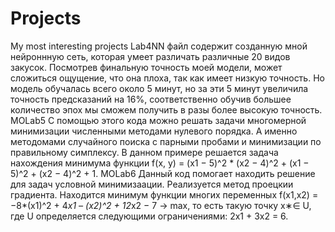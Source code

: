 # Projects
My most interesting projects
Lab4NN
файл содержит созданную мной нейроннную сеть, которая умеет различать различные 20 видов закусок. 
Посмотрев финальную точность моей модели, может сложиться ощущение, что она плоха, так как имеет низкую точность.
Но модель обучалась всего около 5 минут, но за эти 5 минут увеличила точность предсказаний на 16%, соответственно 
обучив большее количество эпох мы сможем получить в разы более высокую точность.
MOLab5
С помощью этого кода можно решать задачи многомерной минимизации численными методами нулевого порядка. А именно методомами
случайного поиска с парными пробами и минимизации по правильному симплексу. В данном примере решается задача нахождения минимума
функции f(x, y) = (x1 − 5)^2 * (x2 − 4)^2 + (x1 − 5)^2 + (x2 − 4)^2 + 1.
MOLab6
Данный код помогает находить решение для задач условной минимизаации. Реализуется метод проецкии градиента. Находится минимум функции 
многих переменных f(x1,x2) = −8*(x1)^2 + 4*x1 – (x2)^2 + 12*x2 − 7 → max, то есть такую точку 
x∗∈ U, где U определяется следующими ограничениями: 2x1 + 3x2 = 6.

 

